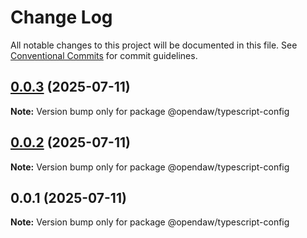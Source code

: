 # Change Log

All notable changes to this project will be documented in this file.
See [Conventional Commits](https://conventionalcommits.org) for commit guidelines.

## [0.0.3](https://github.com/andremichelle/opendaw-turbo/compare/@opendaw/typescript-config@0.0.2...@opendaw/typescript-config@0.0.3) (2025-07-11)

**Note:** Version bump only for package @opendaw/typescript-config

## [0.0.2](https://github.com/andremichelle/opendaw-turbo/compare/@opendaw/typescript-config@0.0.1...@opendaw/typescript-config@0.0.2) (2025-07-11)

**Note:** Version bump only for package @opendaw/typescript-config

## 0.0.1 (2025-07-11)

**Note:** Version bump only for package @opendaw/typescript-config
